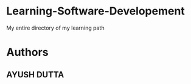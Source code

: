# Learning-Software-Developement
My entire directory of my learning path

# Authors
AYUSH DUTTA
-------------------
